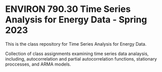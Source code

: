 # ENVIRON 790.30 Time Series Analysis for Energy Data - Spring 2023


This is the class repository for Time Series Analysis for Energy Data. <br>

Collection of class assignments examining time series data analaysis, including, autocorrelation and partial autocorrelation functions, stationary proccesses, and ARMA models.
